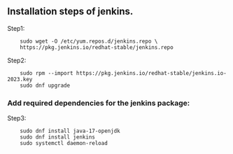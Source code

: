 ## Installation steps of jenkins.

   Step1:
  
        sudo wget -O /etc/yum.repos.d/jenkins.repo \
        https://pkg.jenkins.io/redhat-stable/jenkins.repo
        
   Step2:
   
        sudo rpm --import https://pkg.jenkins.io/redhat-stable/jenkins.io-2023.key
        sudo dnf upgrade
        
###  Add required dependencies for the jenkins package:

   Step3:

        sudo dnf install java-17-openjdk
        sudo dnf install jenkins
        sudo systemctl daemon-reload
        
